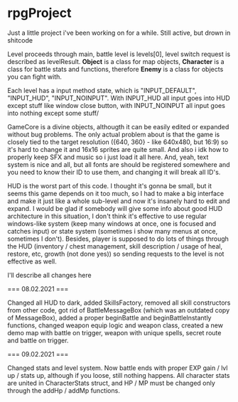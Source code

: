 # rpgProject

Just a little project i've been working on for a while.
Still active, but drown in shitcode

Level proceeds through main, battle level is levels[0], level switch request is described as levelResult.
<b>Object</b> is a class for map objects, <b>Character</b> is a class for battle stats and functions, therefore <b>Enemy</b> is a class for objects you can fight with.

Each level has a input method state, which is "INPUT_DEFAULT", "INPUT_HUD", "INPUT_NOINPUT".
With INPUT_HUD all input goes into HUD except stuff like window close button,
with INPUT_NOINPUT all input goes into nothing except some stuff/

GameCore is a divine objects, althougth it can be easily edited or expanded without bug problems. The only actual problem about is that the game is closely tied to the
target resolution ({640, 360} - like 640x480, but 16:9) so it's hard to change it and 16x16 sprites are quite small. And also i idk how to properly keep SFX and music
so i just load it all here. And, yeah, text system is nice and all, but all fonts are should be registered somewhere and you need to know their ID to use them, and
changing it will break all ID's.

HUD is the worst part of this code. I thought it's gonna be small, but it seems this game depends on it too much, so I had
to make a big interface and make it just like a whole sub-level and now it's insanely hard to edit and expand.
I would be glad if somebody will give some info about good HUD architecture in this situation, I don't think it's effective to use regular
windows-like system (keep many windows at once, one is focused and catches input) or state system (sometimes i show many menus at once, sometimes I don't).
Besides, player is supposed to do lots of things through the HUD (inventory / chest management, skill description / usage of heal, restore, etc, growth (not done yes)) so
sending requests to the level is not effective as well.

I'll describe all changes here

=== 08.02.2021 ===

Changed all HUD to dark, added SkillsFactory, removed all skill constructors from other code, got rid of BattleMessageBox (which was an outdated copy of MessageBox), added a proper beginBattle and beginBattleInstantly functions, changed weapon equip logic and weapon class, created a new demo map with battle on trigger, weapon with unique spells, secret route and battle on trigger.

=== 09.02.2021 ===

Changed stats and level system. Now battle ends with proper EXP gain / lvl up / stats up, although if you loose, still nothing happens. All character stats are united in CharacterStats struct, and HP / MP must be changed only through the addHp / addMp functions.
